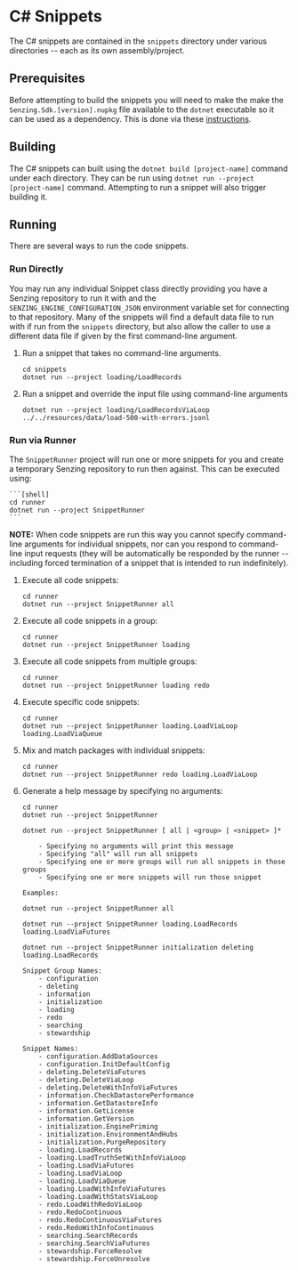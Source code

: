 # C# Snippets

The C# snippets are contained in the `snippets` directory under various
directories -- each as its own assembly/project.

## Prerequisites

Before attempting to build the snippets you will need to make the make the
`Senzing.Sdk.[version].nupkg` file available to the `dotnet` executable so
it can be used as a dependency.  This is done via these [instructions](https://github.com/senzing-garage/sz-sdk-csharp/blob/main/README.md#Usage).

## Building

The C# snippets can built using the `dotnet build [project-name]` command under each directory.  They can be run using `dotnet run --project [project-name]` command.  Attempting to run a snippet will also trigger building it.

## Running

There are several ways to run the code snippets.

### Run Directly

You may run any individual Snippet class directly providing you have a Senzing repository to run it with and the `SENZING_ENGINE_CONFIGURATION_JSON` environment variable set for connecting to that repository.  Many of the snippets will find a default data file to run with if run from the `snippets` directory, but also allow the caller to use a different data file if given by the first command-line argument.

1. Run a snippet that takes no command-line arguments.

    ```[shell]
    cd snippets
    dotnet run --project loading/LoadRecords
    ```

2. Run a snippet and override the input file using command-line arguments

    ```[shell]
    dotnet run --project loading/LoadRecordsViaLoop ../../resources/data/load-500-with-errors.jsonl
    ```

### Run via Runner

The `SnippetRunner` project will run one or more snippets for you and create a temporary Senzing repository to run then against.  This can be executed using:

    ```[shell]
    cd runner
    dotnet run --project SnippetRunner
    ```

**NOTE:** When code snippets are run this way you cannot specify command-line arguments for individual snippets, nor can you respond to command-line input requests (they will be automatically be responded by the runner -- including forced termination of a snippet that is intended to run indefinitely).

1. Execute all code snippets:

    ```[shell]
    cd runner
    dotnet run --project SnippetRunner all
    ```

2. Execute all code snippets in a group:

    ```[shell]
    cd runner
    dotnet run --project SnippetRunner loading
    ```

3. Execute all code snippets from multiple groups:

    ```[shell]
    cd runner
    dotnet run --project SnippetRunner loading redo
    ```

4. Execute specific code snippets:

    ```[shell]
    cd runner
    dotnet run --project SnippetRunner loading.LoadViaLoop loading.LoadViaQueue
    ```

5. Mix and match packages with individual snippets:

    ```[shell]
    cd runner
    dotnet run --project SnippetRunner redo loading.LoadViaLoop
    ```

6. Generate a help message by specifying no arguments:

    ```[shell]
    cd runner
    dotnet run --project SnippetRunner

    dotnet run --project SnippetRunner [ all | <group> | <snippet> ]*

        - Specifying no arguments will print this message
        - Specifying "all" will run all snippets
        - Specifying one or more groups will run all snippets in those groups
        - Specifying one or more snippets will run those snippet

    Examples:

    dotnet run --project SnippetRunner all

    dotnet run --project SnippetRunner loading.LoadRecords loading.LoadViaFutures

    dotnet run --project SnippetRunner initialization deleting loading.LoadRecords

    Snippet Group Names:
        - configuration
        - deleting
        - information
        - initialization
        - loading
        - redo
        - searching
        - stewardship

    Snippet Names:
        - configuration.AddDataSources
        - configuration.InitDefaultConfig
        - deleting.DeleteViaFutures
        - deleting.DeleteViaLoop
        - deleting.DeleteWithInfoViaFutures
        - information.CheckDatastorePerformance
        - information.GetDatastoreInfo
        - information.GetLicense
        - information.GetVersion
        - initialization.EnginePriming
        - initialization.EnvironmentAndHubs
        - initialization.PurgeRepository
        - loading.LoadRecords
        - loading.LoadTruthSetWithInfoViaLoop
        - loading.LoadViaFutures
        - loading.LoadViaLoop
        - loading.LoadViaQueue
        - loading.LoadWithInfoViaFutures
        - loading.LoadWithStatsViaLoop
        - redo.LoadWithRedoViaLoop
        - redo.RedoContinuous
        - redo.RedoContinuousViaFutures
        - redo.RedoWithInfoContinuous
        - searching.SearchRecords
        - searching.SearchViaFutures
        - stewardship.ForceResolve
        - stewardship.ForceUnresolve
    ```
